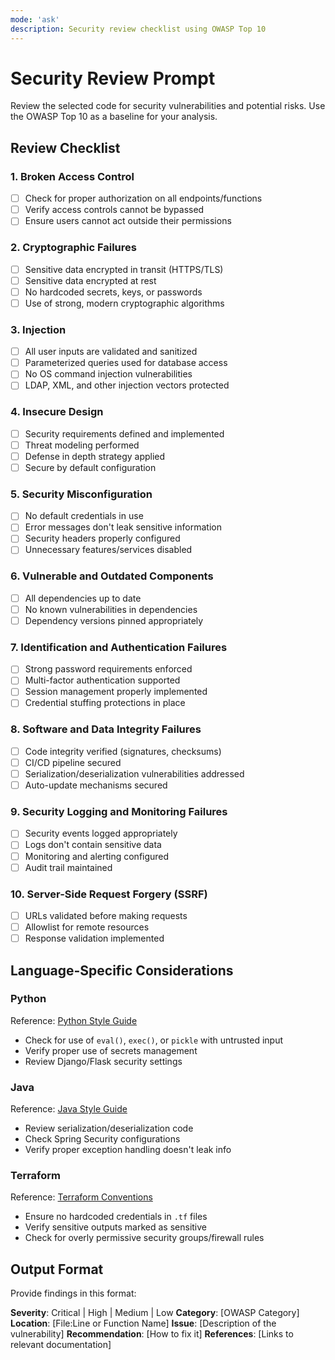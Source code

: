 ```yaml
---
mode: 'ask'
description: Security review checklist using OWASP Top 10
---
```


# Security Review Prompt

Review the selected code for security vulnerabilities and potential risks. Use the OWASP Top 10 as a baseline for your analysis.

## Review Checklist

### 1. Broken Access Control
- [ ] Check for proper authorization on all endpoints/functions
- [ ] Verify access controls cannot be bypassed
- [ ] Ensure users cannot act outside their permissions

### 2. Cryptographic Failures
- [ ] Sensitive data encrypted in transit (HTTPS/TLS)
- [ ] Sensitive data encrypted at rest
- [ ] No hardcoded secrets, keys, or passwords
- [ ] Use of strong, modern cryptographic algorithms

### 3. Injection
- [ ] All user inputs are validated and sanitized
- [ ] Parameterized queries used for database access
- [ ] No OS command injection vulnerabilities
- [ ] LDAP, XML, and other injection vectors protected

### 4. Insecure Design
- [ ] Security requirements defined and implemented
- [ ] Threat modeling performed
- [ ] Defense in depth strategy applied
- [ ] Secure by default configuration

### 5. Security Misconfiguration
- [ ] No default credentials in use
- [ ] Error messages don't leak sensitive information
- [ ] Security headers properly configured
- [ ] Unnecessary features/services disabled

### 6. Vulnerable and Outdated Components
- [ ] All dependencies up to date
- [ ] No known vulnerabilities in dependencies
- [ ] Dependency versions pinned appropriately

### 7. Identification and Authentication Failures
- [ ] Strong password requirements enforced
- [ ] Multi-factor authentication supported
- [ ] Session management properly implemented
- [ ] Credential stuffing protections in place

### 8. Software and Data Integrity Failures
- [ ] Code integrity verified (signatures, checksums)
- [ ] CI/CD pipeline secured
- [ ] Serialization/deserialization vulnerabilities addressed
- [ ] Auto-update mechanisms secured

### 9. Security Logging and Monitoring Failures
- [ ] Security events logged appropriately
- [ ] Logs don't contain sensitive data
- [ ] Monitoring and alerting configured
- [ ] Audit trail maintained

### 10. Server-Side Request Forgery (SSRF)
- [ ] URLs validated before making requests
- [ ] Allowlist for remote resources
- [ ] Response validation implemented

## Language-Specific Considerations

### Python
Reference: [Python Style Guide](../../docs/python-style.md)
- Check for use of `eval()`, `exec()`, or `pickle` with untrusted input
- Verify proper use of secrets management
- Review Django/Flask security settings

### Java
Reference: [Java Style Guide](../../docs/java-style.md)
- Review serialization/deserialization code
- Check Spring Security configurations
- Verify proper exception handling doesn't leak info

### Terraform
Reference: [Terraform Conventions](../../docs/terraform-conventions.md)
- Ensure no hardcoded credentials in `.tf` files
- Verify sensitive outputs marked as sensitive
- Check for overly permissive security groups/firewall rules

## Output Format

Provide findings in this format:

**Severity**: Critical | High | Medium | Low
**Category**: [OWASP Category]
**Location**: [File:Line or Function Name]
**Issue**: [Description of the vulnerability]
**Recommendation**: [How to fix it]
**References**: [Links to relevant documentation]
